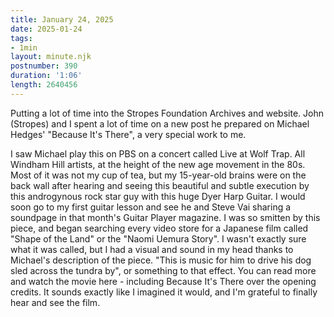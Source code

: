```yaml
---
title: January 24, 2025
date: 2025-01-24
tags:
- 1min
layout: minute.njk
postnumber: 390
duration: '1:06'
length: 2640456
---
```

Putting a lot of time into the Stropes Foundation Archives and website. John (Stropes) and I spent a lot of time on a new post he prepared on Michael Hedges' "Because It's There", a very special work to me. 

I saw Michael play this on PBS on a concert called Live at Wolf Trap. All Windham Hill artists, at the height of the new age movement in the 80s. Most of it was not my cup of tea, but my 15-year-old brains were on the back wall after hearing and seeing this beautiful and subtle execution by this androgynous rock star guy with this huge Dyer Harp Guitar. I would soon go to my first guitar lesson and see he and Steve Vai sharing a soundpage in that month's Guitar Player magazine. I was so smitten by this piece, and began searching every video store for a Japanese film called "Shape of the Land" or the "Naomi Uemura Story". I wasn't exactly sure what it was called, but I had a visual and sound in my head thanks to Michael's description of the piece.  "This is music for him to drive his dog sled across the tundra by", or something to that effect. You can read more and watch the movie here - including Because It's There over the opening credits. It sounds exactly like I imagined it would, and I'm grateful to finally hear and see the film. 

